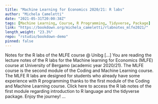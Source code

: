 ```yaml
---
title: "Machine Learning for Economics 2020/21: R labs"
author: "Michela Cameletti"
date: "2021-05-31T20:00:38Z"
tags: [Machine Learning, Course, R Programming, Tidyverse, Package]
link: "https://bookdown.org/michela_cameletti/rlabnotes_mlfe2021/"
length_weight: "23.3%"
repo: "rstudio/bookdown-demo"
pinned: false
---
```


Notes for the R labs of the MLFE course @ Unibg [...] You are reading the lecture notes of the R labs for the Machine learning for Economics (MLFE) course at University of Bergamo (academic year 2020/21). The MLFE course is the second module of the Coding and Machine Learning course. The MLFE R labs are designed for students who already have some experience with R programming thanks to the first module of the Coding and Machine Learning course. Click here to access the R lab notes of the first module regarding introduction to R language and the tidyverse package. Enjoy the journey! ...
